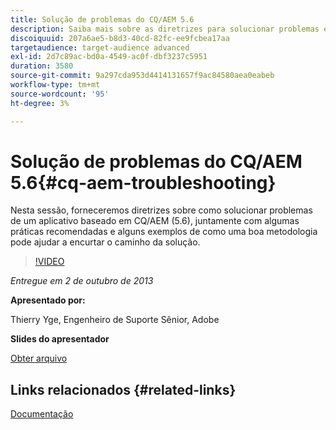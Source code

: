 ```yaml
---
title: Solução de problemas do CQ/AEM 5.6
description: Saiba mais sobre as diretrizes para solucionar problemas em um aplicativo baseado em CQ/AEM (5.6), além de algumas práticas recomendadas e alguns exemplos de como uma boa metodologia pode ajudar a encurtar o caminho da solução.
discoiquuid: 207a6ae5-b8d3-40cd-82fc-ee9fcbea17aa
targetaudience: target-audience advanced
exl-id: 2d7c89ac-bd0a-4549-ac0f-dbf3237c5951
duration: 3580
source-git-commit: 9a297cda953d4414131657f9ac84580aea0eabeb
workflow-type: tm+mt
source-wordcount: '95'
ht-degree: 3%

---
```


# Solução de problemas do CQ/AEM 5.6{#cq-aem-troubleshooting}

Nesta sessão, forneceremos diretrizes sobre como solucionar problemas de um aplicativo baseado em CQ/AEM (5.6), juntamente com algumas práticas recomendadas e alguns exemplos de como uma boa metodologia pode ajudar a encurtar o caminho da solução.

>[!VIDEO](https://video.tv.adobe.com/v/19571/?quality=9)

*Entregue em 2 de outubro de 2013*

**Apresentado por:**

Thierry Yge, Engenheiro de Suporte Sênior, Adobe

**Slides do apresentador**

[Obter arquivo](assets/gems-cq-troubleshoot-ppt-2.pdf)

## Links relacionados {#related-links}

[Documentação](https://docs.adobe.com/docs/en/cq/current/howto/troubleshoot.html)
